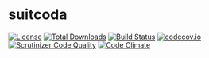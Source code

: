 suitcoda
========

[![License](https://poser.pugx.org/suitmedia/suitcoda/license.svg)](https://packagist.org/packages/suitmedia/suitcoda) 
[![Total Downloads](https://poser.pugx.org/suitmedia/suitcoda/d/total.svg)](https://packagist.org/packages/suitmedia/suitcoda) 
[![Build Status](https://api.travis-ci.org/suitmedia/suitcoda.svg)](https://travis-ci.org/suitmedia/suitcoda) 
[![codecov.io](http://codecov.io/github/suitmedia/suitcoda/coverage.svg?branch=master)](http://codecov.io/github/suitmedia/suitcoda?branch=master) 
[![Scrutinizer Code Quality](https://scrutinizer-ci.com/g/suitmedia/suitcoda/badges/quality-score.png?b=master)](https://scrutinizer-ci.com/g/suitmedia/suitcoda/?branch=master) 
[![Code Climate](https://codeclimate.com/github/suitmedia/suitcoda/badges/gpa.svg)](https://codeclimate.com/github/suitmedia/suitcoda) 

